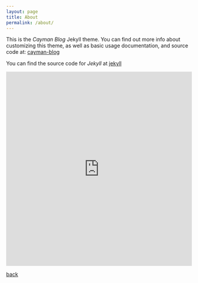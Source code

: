 ```yaml
---
layout: page
title: About
permalink: /about/
---
```


This is the _Cayman Blog_ Jekyll theme. You can find out more info about customizing this theme, as well as basic usage documentation, and source code at: [cayman-blog](https://github.com/lorepirri/cayman-blog)

You can find the source code for _Jekyll_ at [jekyll](https://github.com/jekyll/jekyll)
<style>
#content {
  max-width: 100%;
}
</style>
<iframe id="igraph" scrolling="no" style="border:none;" seamless="seamless" src="https://rigosk.github.io/salonika-hours" height="525" width="100%"></iframe>

[back](./)
